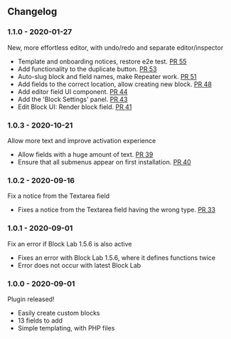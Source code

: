## Changelog ##

### 1.1.0 - 2020-01-27 ###

New, more effortless editor, with undo/redo and separate editor/inspector

* Template and onboarding notices, restore e2e test. [PR 55](https://github.com/studiopress/genesis-custom-blocks/pull/55)
* Add functionality to the duplicate button. [PR 53](https://github.com/studiopress/genesis-custom-blocks/pull/53)
* Auto-slug block and field names, make Repeater work. [PR 51](https://github.com/studiopress/genesis-custom-blocks/pull/51)
* Add fields to the correct location, allow creating new block. [PR 48](https://github.com/studiopress/genesis-custom-blocks/pull/48)
* Add editor field UI component. [PR 44](https://github.com/studiopress/genesis-custom-blocks/pull/44)
* Add the 'Block Settings' panel. [PR 43](https://github.com/studiopress/genesis-custom-blocks/pull/43)
* Edit Block UI: Render block field. [PR 41](https://github.com/studiopress/genesis-custom-blocks/pull/41)

### 1.0.3 - 2020-10-21 ###

Allow more text and improve activation experience

* Allow fields with a huge amount of text. [PR 39](https://github.com/studiopress/genesis-custom-blocks/pull/39)
* Ensure that all submenus appear on first installation. [PR 40](https://github.com/studiopress/genesis-custom-blocks/pull/40)

### 1.0.2 - 2020-09-16 ###

Fix a notice from the Textarea field

* Fixes a notice from the Textarea field having the wrong type. [PR 33](https://github.com/studiopress/genesis-custom-blocks/pull/33)

### 1.0.1 - 2020-09-01 ###

Fix an error if Block Lab 1.5.6 is also active

* Fixes an error with Block Lab 1.5.6, where it defines functions twice
* Error does not occur with latest Block Lab

### 1.0.0 - 2020-09-01 ###

Plugin released!

* Easily create custom blocks
* 13 fields to add
* Simple templating, with PHP files
